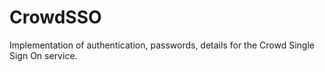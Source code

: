 CrowdSSO
========

Implementation of authentication, passwords, details for the Crowd Single Sign On service.

